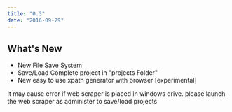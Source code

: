 ```yaml
---
title: "0.3"
date: "2016-09-29"
---
```


## What's New

- New File Save System
- Save/Load Complete project in "projects Folder"
- New easy to use xpath generator with browser [experimental]

It may cause error if web scraper is placed in windows drive. please launch the web scraper as administer to save/load projects


